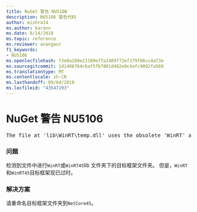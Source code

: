 ```yaml
---
title: NuGet 警告 NU5106
description: NU5106 警告代码
author: mishra14
ms.author: karann
ms.date: 8/14/2018
ms.topic: reference
ms.reviewer: anangaur
f1_keywords:
- NU5106
ms.openlocfilehash: 73e0a260e21109e7fa2409f72ef379f86cc4af3e
ms.sourcegitcommit: 1d1406764c6af5fb7801d462e0c4afc9092fa569
ms.translationtype: MT
ms.contentlocale: zh-CN
ms.lasthandoff: 09/04/2018
ms.locfileid: "43547293"
---
```

# <a name="nuget-warning-nu5106"></a>NuGet 警告 NU5106
<pre>The file at 'lib\WinRT\temp.dll' uses the obsolete 'WinRT' as the framework folder. Replace 'WinRT' or 'WinRT45' with 'NetCore45'.</pre>

### <a name="issue"></a>问题

检测到文件中进行`WinRT`或`WinRT45`lib 文件夹下的目标框架文件夹。 但是，`WinRT`和`WinRT45`目标框架现已过时。


### <a name="solution"></a>解决方案

请重命名目标框架文件夹到`NetCore45`。

